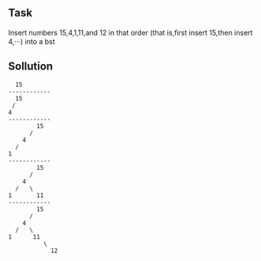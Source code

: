 ## Task
Insert numbers 15,4,1,11,and 12 in that order (that is,ﬁrst insert 15,then insert 4,···) into a bst
## Sollution
```
  15
------------
  15
 /
4
------------
        15
      /
    4
  /
1
------------
        15
      /   
    4      
  /   \
1       11
------------
        15
      /   
    4 
  /   \
1      11
          \
            12  
```
